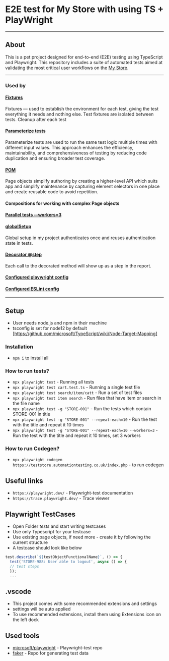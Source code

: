 # E2E test for My Store with using TS + PlayWright

---

## About

This is a pet project designed for end-to-end (E2E) testing using TypeScript and Playwright. This repository includes a suite of automated tests aimed at validating the most critical user workflows on the [My Store](https://teststore.automationtesting.co.uk/index.php).

---

### Used by

#### [Fixtures](https://playwright.dev/docs/test-fixtures#introduction)

Fixtures — used to establish the environment for each test, giving the test everything it needs and nothing else. Test fixtures are isolated between tests. Cleanup after each test

#### [Parameterize tests](https://playwright.dev/docs/test-parameterize#parameterized-tests)

Parameterize tests are used to run the same test logic multiple times with different input values. This approach enhances the efficiency, maintainability, and comprehensiveness of testing by reducing code duplication and ensuring broader test coverage.

#### [POM](https://playwright.dev/docs/pom)

Page objects simplify authoring by creating a higher-level API which suits app and simplify maintenance by capturing element selectors in one place and create reusable code to avoid repetition.

#### Compositions for working with complex Page objects

#### [Parallel tests --workers=3](https://playwright.dev/docs/test-parallel)

#### [globalSetup](https://playwright.dev/docs/test-global-setup-teardown#option-2-configure-globalsetup-and-globalteardown)

Global setup in my project authenticates once and reuses authentication state in tests.

#### [Decorator @step](https://playwright.dev/docs/api/class-test#test-step)

Each call to the decorated method will show up as a step in the report.

#### [Configured playwright config](https://playwright.dev/docs/test-configuration)

#### [Configured ESLint config](https://eslint.org/docs/latest/use/configure/)

---

## Setup

- User needs node.js and npm in their machine
- tsconfig is set for node12 by default [https://github.com/microsoft/TypeScript/wiki/Node-Target-Mapping]

### Installation

- `npm i` to install all

### How to run tests?

- `npx playwright test` - Running all tests
- `npx playwright test cart.test.ts` - Running a single test file
- `npx playwright test search/item/catt` - Run a set of test files
- `npx playwright test item search` - Run files that have item or search in the file name
- `npx playwright test -g "STORE-001"` - Run the tests which contain STORE-001 in title
- `npx playwright test -g "STORE-001" --repeat-each=10` - Run the test with the title and repeat it 10 times
- `npx playwright test -g "STORE-001" --repeat-each=10 --workers=3` - Run the test with the title and repeat it 10 times, set 3 workers

### How to run Codegen?

- `npx playwright codegen https://teststore.automationtesting.co.uk/index.php` - to run codegen

## Useful links

- `https://playwright.dev/` - Playwright-test documentation
- `https://trace.playwright.dev/` - Trace viewer

## Playwright TestCases

- Open Folder _tests_ and start writing testcases
- Use only Typescript for your testcase
- Use existing page objects, if need more - create it by following the current structure
- A testcase should look like below

```typescript
test.describe(`${testObjectFunctionalName}`, () => {
  test('STORE-988: User able to logout', async () => {
  // test steps
  });
  ...
```

## .vscode

- This project comes with some recommended extensions and settings
- settings will be auto applied
- To use recommended extensions, install them using Extensions icon on the left dock

## Used tools

- [microsoft/playwright](https://github.com/microsoft/playwright) - Playwright-test repo
- [faker](https://fakerjs.dev/) - Repo for generating test data
